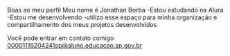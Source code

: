 Boas ao meu perfil
Meu nome é Jonathan Borba
-Estou estudando na Alura
-Estou me desenvolvendo
-utilizo esse espaço para minha organização e compartilhamento dos meus projetos desenvolvidos 



 Você pode entrar em contato comigo
 00001116204241sp@aluno.educacao.sp.gov.br

